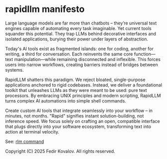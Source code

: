 # rapidllm manifesto

Large language models are far more than chatbots – they’re universal text engines capable of automating every task imaginable. Yet current tools squander this potential. They trap LLMs behind decorative interfaces and isolated applications, burying their power under layers of abstraction.

Today's AI tools exist as fragmented islands: one for coding, another for writing, a third for conversation. Each reinvents the same core function—text manipulation—while remaining disconnected and inflexible. This forces users into narrow workflows, creating barriers instead of bridges between systems.

RapidLLM shatters this paradigm. We reject bloated, single-purpose applications anchored to rigid codebases. Instead, we deliver a foundational toolkit that unleashes LLMs as they were meant to be used: pure text processors. By embracing UNIX principles and modern scripting, RapidLLM turns complex AI automations into simple shell commands. 

Create custom AI tools that integrate seamlessly into your workflow – in minutes, not months. "Rapid" signifies instant solution-building, not inference speed. We focus solely on crafting an open, compatible interface that plugs directly into your software ecosystem, transforming text into action at terminal velocity.

See: [rlm command](https://github.com/BritishTeapot/rlm)

Copyright (C) 2025 Fedir Kovalov.
All rights reserved.
